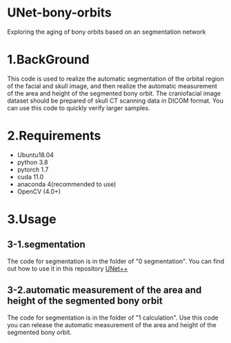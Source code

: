 # UNet-bony-orbits
Exploring the aging of bony orbits based on an segmentation network

# 1.BackGround
This code is used to realize the automatic segmentation of the orbital region of the facial and skull image, and then realize the automatic measurement of the area and height of the segmented bony orbit. The craniofacial image dataset should be prepared of skull CT scanning data in DICOM format. You can use this code to quickly verify larger samples.

# 2.Requirements
- Ubuntu18.04
- python 3.8
- pytorch 1.7
- cuda 11.0
- anaconda 4(recommended to use)
- OpenCV (4.0+)

# 3.Usage
## 3-1.segmentation
The code for segmentation is in the folder of "0 segmentation".
You can find out how to use it in this repository [UNet++](https://github.com/4uiiurz1/pytorch-nested-unet)

## 3-2.automatic measurement of the area and height of the segmented bony orbit
The code for segmentation is in the folder of "1 calculation".
Use this code you can release the automatic measurement of the area and height of the segmented bony orbit.
